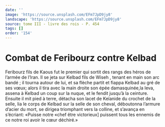 ```yaml
---
date: ''
image: 'https://source.unsplash.com/EFm7JpD9jy8'
landscape: 'https://source.unsplash.com/EFm7JpD9jy8'
source: tome III - livre des rois - P. 454
tags: []
order: '154'
---
```


# Combat de Feribourz contre Kelbad

Feribourz fils de Kaous fut le premier qui sortit des rangs des héros de l’armée de l’lran. Il se jeta
sur Kelbad fils de Wiseh , tenant en main son arc
bandé ; il tourna autour de lui, et sa flèche partit et fiappa Kelbad au gré de ses vœux; alors il tira avec
la main droite son épée damasquinée,la leva, assena
à Kelbad un coup sur la nuque, et le fendit jusqu’à
la ceinture. Ensuite il mit pied à terre, détacha son lacet de Keïanide du crochet de la selle, lia le corps de Kelbad sur la selle de son cheval, déboutonna l’armure d’acier du mort, se dirigea triomphant vers
la colline, et s’avança en s’écriant: «Puisse notre
«chef être victorieux] puissent tous les ennemis de ce notre roi avoir le cœur déchiré.»
